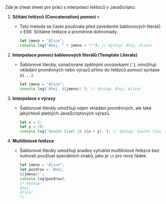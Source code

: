 Zde je cheat sheet pro práci s interpolací řetězců v JavaScriptu:

1. **Sčítání řetězců (Concatenation) pomocí `+`**

   - Tato metoda se často používala před zavedením šablonových literálů v ES6. Sčítáme řetězce a proměnné dohromady.

     ```javascript
     let jmeno = "Alice";
     console.log("Ahoj, " + jmeno + "!"); // Výstup: Ahoj, Alice!
     ```

2. **Interpolace pomocí šablonových literálů (Template Literals)**

   - Šablonové literály, označované zpětnými uvozovkami (`` ` ``), umožňují vkládání proměnných nebo výrazů přímo do řetězců pomocí syntaxe `${...}`.

     ```javascript
     let jmeno = "Alice";
     console.log(`Ahoj, ${jmeno}!`); // Výstup: Ahoj, Alice!
     ```

3. **Interpolace s výrazy**

   - Šablonové literály umožňují nejen vkládání proměnných, ale také jakýchkoli platných JavaScriptových výrazů.

     ```javascript
     let x = 5;
     let y = 10;
     console.log(`Součet čísel je ${x + y}.`); // Výstup: Součet čísel je 15.
     ```

4. **Multiliniové řetězce**

   - Šablonové literály umožňují snadno vytvářet multiliniové řetězce bez nutnosti používat speciálních znaků, jako je `\n` pro nový řádek.

     ```javascript
     let jmeno = "Alice";
     let pozdrav = `Ahoj,
     ${jmeno}!`;
     console.log(pozdrav);
     /* Výstup:
     Ahoj,
     Alice!
     */
     ```
